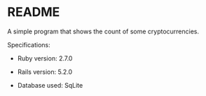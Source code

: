 # README

A simple program that shows the count of some cryptocurrencies.

Specifications:

* Ruby version: 2.7.0

* Rails version: 5.2.0

* Database used: SqLite
